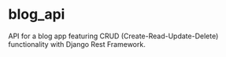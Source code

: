 # blog_api
API for a blog app featuring CRUD (Create-Read-Update-Delete) functionality with Django Rest Framework.
